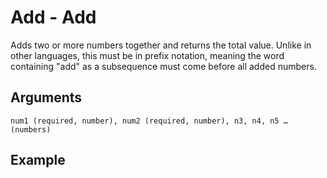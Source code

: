 # Add - Add

Adds two or more numbers together and returns the total value. Unlike in other languages, this must be in prefix notation, meaning the word containing "add" as a subsequence must come before all added numbers.

## Arguments

```num1 (required, number), num2 (required, number), n3, n4, n5 … (numbers)```

## Example
<editor :code='`
Add Example
by Milo Jacobs\n
was big 10.
was bigger add big 100..
pri bigger.
`' 
:code-wordier="`
Add Example
by Milo Jacobs\n
I was big: 10 feet tall.
But was I bigger than the addition of a big 100 foot whale?
Surprisingly, I wasn't bigger.
`"
output-method='console'></editor>
